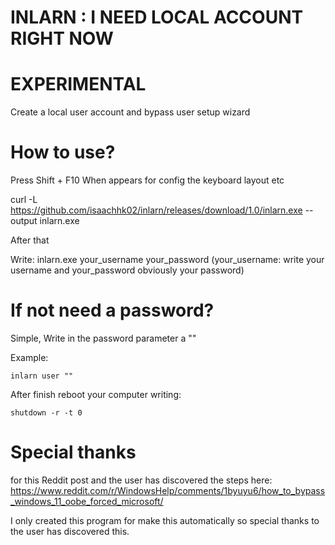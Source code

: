 # INLARN : I NEED LOCAL ACCOUNT RIGHT NOW

# EXPERIMENTAL

Create a local user account and bypass user setup wizard

# How to use?

Press Shift + F10 When appears for config the keyboard layout etc

curl -L https://github.com/isaachhk02/inlarn/releases/download/1.0/inlarn.exe --output inlarn.exe

After that

Write:
inlarn.exe your_username your_password (your_username: write your username and your_password obviously your password)

# If not need a password?
Simple, Write in the password parameter a ""

Example:

`inlarn user ""`

After finish reboot your computer writing:

`shutdown -r -t 0`

# Special thanks
for this Reddit post and the user has discovered the steps here:
https://www.reddit.com/r/WindowsHelp/comments/1byuyu6/how_to_bypass_windows_11_oobe_forced_microsoft/

I only created this program for make this automatically so special thanks to the user has discovered this.
